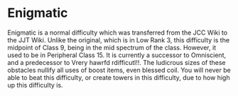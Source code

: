 # Enigmatic

Enigmatic is a normal difficulty which was transferred from the JCC Wiki to the JJT Wiki. Unlike the original, which is in Low Rank 3, this difficulty is the midpoint of Class 9, being in the mid spectrum of the class. However, it used to be in Peripheral Class 15. It is currently a successor to Omniscient, and a predecessor to Vrery hawrfd rdifficutl!!. The ludicrous sizes of these obstacles nullify all uses of boost items, even blessed coil. You will never be able to beat this difficulty, or create towers in this difficulty, due to how high up this difficulty is.